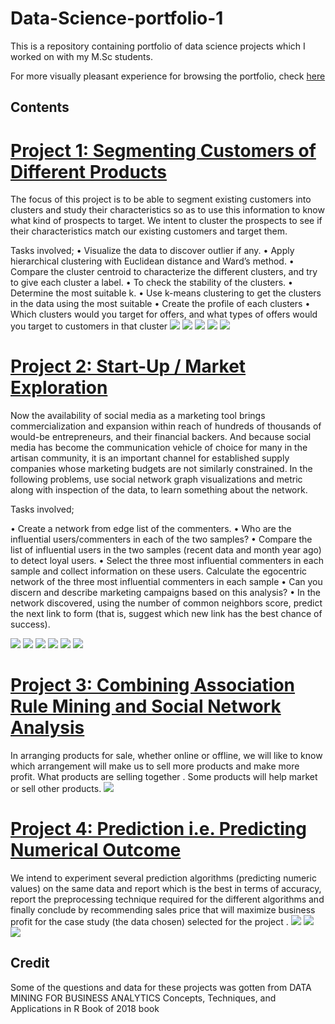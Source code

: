 # Data-Science-portfolio-1
This is a repository containing  portfolio of data science projects which I worked on with my M.Sc students.

For more visually pleasant experience for browsing  the portfolio, check [here](https://ibkafolabi.github.io/Data-Science-portfolio-1/)


Contents
---------
# [Project 1: Segmenting Customers of Different Products](https://github.com/ibkAfolabi/Data-Science-portfolio-1/blob/main/DataScienceGroup1.R)
  
  The focus of this project is to be able to segment existing customers into clusters and study their characteristics so as to use this information to know what kind of prospects   to target. We intent to cluster the prospects to see if their characteristics match our existing customers and target them.

Tasks involved;
 •	Visualize the data to discover outlier if any.
 •	Apply hierarchical clustering with Euclidean distance and Ward’s method. 
 •	Compare the cluster centroid to characterize the different clusters, and try to give each cluster a label.
 •	To check the stability of the clusters.
 •	Determine the most suitable k.
 •	Use k-means clustering to get the clusters in the data using the most suitable
 •	Create the profile of each clusters
 •	Which clusters would you target for offers, and what types of offers would you target to customers in that cluster
 ![](images/picture1.png)
  ![](images/picture2.png)
  ![](images/picture3.png)
  ![](images/picture4.png)
  ![](images/Untitled5.png) 
   

# [Project 2: Start-Up /  Market Exploration](https://github.com/ibkAfolabi/Data-Science-portfolio-1/blob/main/assign2codes.R)
Now the availability of social media as a marketing tool brings commercialization and expansion within reach of hundreds of thousands of would-be entrepreneurs, and their financial backers. And because social media has become the communication vehicle of choice for many in the artisan community, it is an important channel for established supply companies whose marketing budgets are not similarly constrained. In the following problems, use social network graph visualizations and metric along with inspection of the data, to learn something about the network.

Tasks involved;

•	Create a network from edge list of the commenters. 
•	Who are the influential users/commenters in each of the two samples? 
•	Compare the list of influential users in the two samples (recent  data and month year ago) to detect loyal users.
•	Select the three most influential commenters in each sample and collect information on these users. Calculate the egocentric network of the three most influential commenters in each sample
•	 Can you discern and describe marketing campaigns based on this analysis?
•	In the network discovered, using the number of common neighbors score, predict the next link to form (that is, suggest which new link has the best chance of success). 

![](images2/pic1.png)
    ![](images2/pic2.png)
    ![](images2/pic3.png)
    ![](images2/pic4.png)
    ![](images2/pic5.png)
    ![](images2/pic6.png)

# [Project 3: Combining Association Rule Mining and Social Network Analysis](https://github.com/ibkAfolabi/Data-Science-portfolio-1/blob/main/assign3codes.R)
In arranging products for sale, whether online or offline, we will like to know which arrangement will make us to sell more products and make more profit. What products are selling together . Some products will help market or sell other products.
![](images3/pict1.png)
 
# [Project 4: Prediction i.e. Predicting Numerical Outcome](https://github.com/ibkAfolabi/Data-Science-portfolio-1/blob/main/assign5.R)
We intend to experiment several prediction algorithms (predicting numeric values) on the same data and report which is the best in terms of accuracy, report the preprocessing technique required for the different algorithms and finally conclude by recommending sales price that will maximize business profit for the case study (the data chosen) selected for the project .
![](images4/pict1.png)
![](images4/pict2.png)
![](images4/pict3.png)

 Credit
 -------
Some of the questions and data for these projects was gotten from 
DATA MINING FOR BUSINESS ANALYTICS Concepts, Techniques, and Applications in R Book of 2018 book
